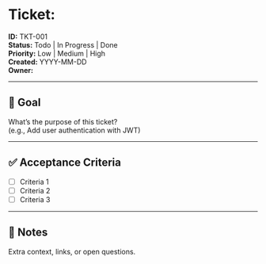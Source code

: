 # Ticket: <Short Title>

**ID:** TKT-001  
**Status:** Todo | In Progress | Done  
**Priority:** Low | Medium | High  
**Created:** YYYY-MM-DD  
**Owner:** <Your name>  

---

## 🎯 Goal
What’s the purpose of this ticket?  
(e.g., Add user authentication with JWT)

---

## ✅ Acceptance Criteria
- [ ] Criteria 1  
- [ ] Criteria 2  
- [ ] Criteria 3  

---

## 📝 Notes
Extra context, links, or open questions.
